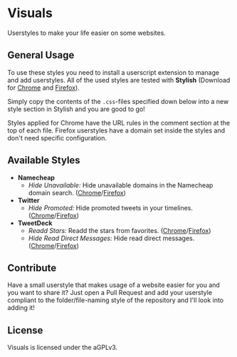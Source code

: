 # Visuals
Userstyles to make your life easier on some websites.

## General Usage

To use these styles you need to install a userscript extension to manage and add userstyles. All of the used styles are tested with **Stylish** (Download for [Chrome](https://chrome.google.com/webstore/detail/stylish/fjnbnpbmkenffdnngjfgmeleoegfcffe) and [Firefox](https://addons.mozilla.org/en/firefox/addon/stylish/)).

Simply copy the contents of the `.css`-files specified down below into a new style section in Stylish and you are good to go!

Styles applied for Chrome have the URL rules in the comment section at the top of each file. Firefox userstyles have a domain set inside the styles and don't need specific configuration.

## Available Styles

* **Namecheap**
  * _Hide Unavailable:_ Hide unavailable domains in the Namecheap domain search. ([Chrome](https://github.com/pixeldesu/visuals/blob/master/namecheap/unavailable/unavailable.css)/[Firefox](https://github.com/pixeldesu/visuals/blob/master/namecheap/unavailable/unavailable.firefox.css))
* **Twitter**
  * _Hide Promoted:_ Hide promoted tweets in your timelines. ([Chrome](https://github.com/pixeldesu/visuals/blob/master/twitter/promoted/promoted.css)/[Firefox](https://github.com/pixeldesu/visuals/blob/master/twitter/promoted/promoted.firefox.css))
* **TweetDeck**
  * _Readd Stars:_ Readd the stars from favorites. ([Chrome](https://github.com/pixeldesu/visuals/blob/master/tweetdeck/stars/stars.css)/[Firefox](https://github.com/pixeldesu/visuals/blob/master/tweetdeck/stars/stars.firefox.css))
  * _Hide Read Direct Messages:_ Hide read direct messages. ([Chrome](https://github.com/pixeldesu/visuals/blob/master/tweetdeck/direct-messages/direct-messages.css)/[Firefox](https://github.com/pixeldesu/visuals/blob/master/tweetdeck/direct-messages/direct-messages.firefox.css))

## Contribute

Have a small userstyle that makes usage of a website easier for you and you want to share it? Just open a Pull Request and add your userstyle compliant to the folder/file-naming style of the repository and I'll look into adding it!

## License

Visuals is licensed under the aGPLv3.
